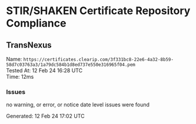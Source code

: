 # STIR/SHAKEN Certificate Repository Compliance

## TransNexus

Name: `https://certificates.clearip.com/3f331bc8-22e6-4a32-8b59-58d7c03763a3/1a79dc584b1d8ed737e550e316965f04.pem`\
Tested At: 12 Feb 24 16:28 UTC\
Time: 12ms

### Issues

no warning, or error, or notice date level issues were found

Generated: 12 Feb 24 17:02 UTC